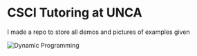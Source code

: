 # CSCI Tutoring at UNCA

I made a repo to store all demos and pictures of examples given

![Dynamic Programming](/pics/dynamic_programming.HEIC)
